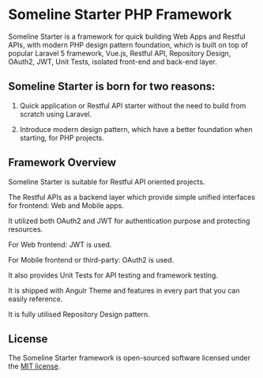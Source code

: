 # Someline Starter PHP Framework

Someline Starter is a framework for quick building Web Apps and Restful APIs, with modern PHP design pattern foundation, which is built on top of popular Laravel 5 framework, Vue.js, Restful API, Repository Design, OAuth2, JWT, Unit Tests, isolated front-end and back-end layer.

## Someline Starter is born for two reasons:

1. Quick application or Restful API starter without the need to build from scratch using Laravel.

2. Introduce modern design pattern, which have a better foundation when starting, for PHP projects.

## Framework Overview

Someline Starter is suitable for Restful API oriented projects.

The Restful APIs as a backend layer which provide simple unified interfaces for frontend: Web and Mobile apps.

It utilized both OAuth2 and JWT for authentication purpose and protecting resources.

For Web frontend: JWT is used.

For Mobile frontend or third-party: OAuth2 is used.

It also provides Unit Tests for API testing and framework testing.

It is shipped with Angulr Theme and features in every part that you can easily reference.

It is fully utilised Repository Design pattern.

## License

The Someline Starter framework is open-sourced software licensed under the [MIT license](http://opensource.org/licenses/MIT).
